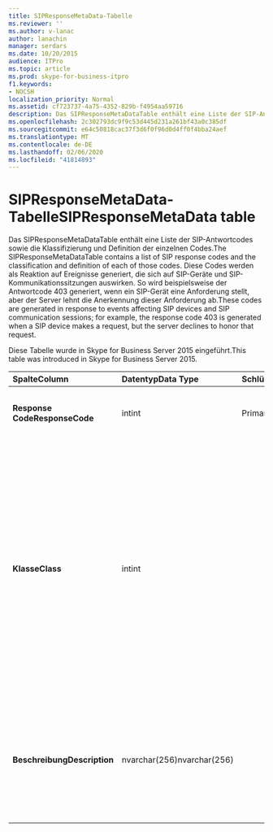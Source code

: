 ```yaml
---
title: SIPResponseMetaData-Tabelle
ms.reviewer: ''
ms.author: v-lanac
author: lanachin
manager: serdars
ms.date: 10/20/2015
audience: ITPro
ms.topic: article
ms.prod: skype-for-business-itpro
f1.keywords:
- NOCSH
localization_priority: Normal
ms.assetid: cf723737-4a75-4352-829b-f4954aa59716
description: Das SIPResponseMetaDataTable enthält eine Liste der SIP-Antwortcodes sowie die Klassifizierung und Definition der einzelnen Codes. Diese Codes werden als Reaktion auf Ereignisse generiert, die sich auf SIP-Geräte und SIP-Kommunikationssitzungen auswirken. So wird beispielsweise der Antwortcode 403 generiert, wenn ein SIP-Gerät eine Anforderung stellt, aber der Server lehnt die Anerkennung dieser Anforderung ab.
ms.openlocfilehash: 2c302793dc9f9c53d445d231a261bf43a0c385df
ms.sourcegitcommit: e64c50818cac37f3d6f0f96d0d4ff0f4bba24aef
ms.translationtype: MT
ms.contentlocale: de-DE
ms.lasthandoff: 02/06/2020
ms.locfileid: "41814893"
---
```

# <a name="sipresponsemetadata-table"></a><span data-ttu-id="43da7-104">SIPResponseMetaData-Tabelle</span><span class="sxs-lookup"><span data-stu-id="43da7-104">SIPResponseMetaData table</span></span>
 
<span data-ttu-id="43da7-105">Das SIPResponseMetaDataTable enthält eine Liste der SIP-Antwortcodes sowie die Klassifizierung und Definition der einzelnen Codes.</span><span class="sxs-lookup"><span data-stu-id="43da7-105">The SIPResponseMetaDataTable contains a list of SIP response codes and the classification and definition of each of those codes.</span></span> <span data-ttu-id="43da7-106">Diese Codes werden als Reaktion auf Ereignisse generiert, die sich auf SIP-Geräte und SIP-Kommunikationssitzungen auswirken. So wird beispielsweise der Antwortcode 403 generiert, wenn ein SIP-Gerät eine Anforderung stellt, aber der Server lehnt die Anerkennung dieser Anforderung ab.</span><span class="sxs-lookup"><span data-stu-id="43da7-106">These codes are generated in response to events affecting SIP devices and SIP communication sessions; for example, the response code 403 is generated when a SIP device makes a request, but the server declines to honor that request.</span></span>
  
<span data-ttu-id="43da7-107">Diese Tabelle wurde in Skype for Business Server 2015 eingeführt.</span><span class="sxs-lookup"><span data-stu-id="43da7-107">This table was introduced in Skype for Business Server 2015.</span></span>
  
|<span data-ttu-id="43da7-108">**Spalte**</span><span class="sxs-lookup"><span data-stu-id="43da7-108">**Column**</span></span>|<span data-ttu-id="43da7-109">**Datentyp**</span><span class="sxs-lookup"><span data-stu-id="43da7-109">**Data Type**</span></span>|<span data-ttu-id="43da7-110">**Schlüssel/Index**</span><span class="sxs-lookup"><span data-stu-id="43da7-110">**Key/Index**</span></span>|<span data-ttu-id="43da7-111">**Details**</span><span class="sxs-lookup"><span data-stu-id="43da7-111">**Details**</span></span>|
|:-----|:-----|:-----|:-----|
|<span data-ttu-id="43da7-112">**Response Code**</span><span class="sxs-lookup"><span data-stu-id="43da7-112">**ResponseCode**</span></span> <br/> |<span data-ttu-id="43da7-113">int</span><span class="sxs-lookup"><span data-stu-id="43da7-113">int</span></span>  <br/> |<span data-ttu-id="43da7-114">Primary</span><span class="sxs-lookup"><span data-stu-id="43da7-114">Primary</span></span>  <br/> |<span data-ttu-id="43da7-115">Numerischer Wert, der den SIP-Antwortcode darstellt.</span><span class="sxs-lookup"><span data-stu-id="43da7-115">Numeric value that represents the SIP response code.</span></span>  <br/> |
|<span data-ttu-id="43da7-116">**Klasse**</span><span class="sxs-lookup"><span data-stu-id="43da7-116">**Class**</span></span> <br/> |<span data-ttu-id="43da7-117">int</span><span class="sxs-lookup"><span data-stu-id="43da7-117">int</span></span>  <br/> || <span data-ttu-id="43da7-118">Allgemeine Klassifizierung für den Antwortcode.</span><span class="sxs-lookup"><span data-stu-id="43da7-118">General classification for the response code.</span></span> <span data-ttu-id="43da7-119">Zu den Klassifizierungen gehören:</span><span class="sxs-lookup"><span data-stu-id="43da7-119">Classifications include:</span></span> <br/>  <span data-ttu-id="43da7-120">1 – Informations Antworten</span><span class="sxs-lookup"><span data-stu-id="43da7-120">1 - Informational Responses</span></span> <br/>  <span data-ttu-id="43da7-121">2 – erfolgreiche Antworten</span><span class="sxs-lookup"><span data-stu-id="43da7-121">2 - Successful Responses</span></span> <br/>  <span data-ttu-id="43da7-122">3-Umleitungsantworten</span><span class="sxs-lookup"><span data-stu-id="43da7-122">3 - Redirection Responses</span></span> <br/>  <span data-ttu-id="43da7-123">4 – Antworten auf Client Fehler</span><span class="sxs-lookup"><span data-stu-id="43da7-123">4 - Client Failure Responses</span></span> <br/>  <span data-ttu-id="43da7-124">5 – Server Fehlerantworten</span><span class="sxs-lookup"><span data-stu-id="43da7-124">5 -- Server Failure Responses</span></span> <br/>  <span data-ttu-id="43da7-125">6 – globale Fehlerantwort</span><span class="sxs-lookup"><span data-stu-id="43da7-125">6 - Global Failure Response</span></span> <br/> |
|<span data-ttu-id="43da7-126">**Beschreibung**</span><span class="sxs-lookup"><span data-stu-id="43da7-126">**Description**</span></span> <br/> |<span data-ttu-id="43da7-127">nvarchar(256)</span><span class="sxs-lookup"><span data-stu-id="43da7-127">nvarchar(256)</span></span>  <br/> ||<span data-ttu-id="43da7-128">Beschreibung des SIP-Antwortcodes.</span><span class="sxs-lookup"><span data-stu-id="43da7-128">Description of the SIP response code.</span></span> <span data-ttu-id="43da7-129">Antwortcode 181 weist beispielsweise die folgende Beschreibung auf:</span><span class="sxs-lookup"><span data-stu-id="43da7-129">For example, response code 181 has the following description:</span></span>  <br/> <span data-ttu-id="43da7-130">Anruf wird weitergeleitet</span><span class="sxs-lookup"><span data-stu-id="43da7-130">Call Is Being Forwarded</span></span>  <br/> |
   

